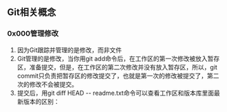## Git相关概念
### 0x000管理修改
1. 因为Git跟踪并管理的是修改，而非文件
2. Git管理的是修改，当你用git add命令后，在工作区的第一次修改被放入暂存区，准备提交，但是，在工作区的第二次修改并没有放入暂存区，所以，git commit只负责把暂存区的修改提交了，也就是第一次的修改被提交了，第二次的修改不会被提交。
3. 提交后，用git diff HEAD -- readme.txt命令可以查看工作区和版本库里面最新版本的区别：
